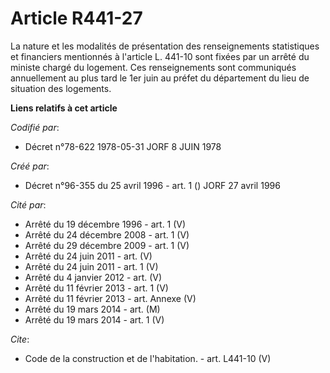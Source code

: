 # Article R441-27

La nature et les modalités de présentation des renseignements statistiques et financiers mentionnés à l'article L. 441-10
sont fixées par un arrêté du ministe chargé du logement. Ces renseignements sont communiqués annuellement au plus tard le 1er
juin au préfet du département du lieu de situation des logements.

**Liens relatifs à cet article**

_Codifié par_:

  - Décret n°78-622 1978-05-31 JORF 8 JUIN 1978

_Créé par_:

  - Décret n°96-355 du 25 avril 1996 - art. 1 () JORF 27 avril 1996

_Cité par_:

  - Arrêté du 19 décembre 1996 - art. 1 (V)
  - Arrêté du 24 décembre 2008 - art. 1 (V)
  - Arrêté du 29 décembre 2009 - art. 1 (V)
  - Arrêté du 24 juin 2011 - art. (V)
  - Arrêté du 24 juin 2011 - art. 1 (V)
  - Arrêté du 4 janvier 2012 - art. (V)
  - Arrêté du 11 février 2013 - art. 1 (V)
  - Arrêté du 11 février 2013 - art. Annexe (V)
  - Arrêté du 19 mars 2014 - art. (M)
  - Arrêté du 19 mars 2014 - art. 1 (V)

_Cite_:

  - Code de la construction et de l'habitation. - art. L441-10 (V)
